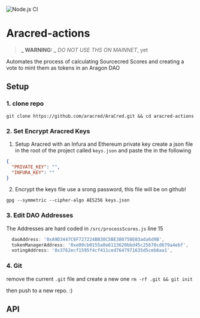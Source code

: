 ![Node.js CI](https://github.com/pythonpete32/aracred-actions/workflows/Node.js%20CI/badge.svg)

# Aracred-actions

> **_ WARNING: _** _DO NOT USE THS ON MAINNET_, yet

Automates the process of calculating Sourcecred Scores and creating a vote to mint them as tokens in an Aragon DAO

## Setup

### 1. clone repo

```
git clone https://github.com/aracred/AraCred.git && cd aracred-actions
```

### 2. Set Encrypt Aracred Keys

1. Setup Aracred with an Infura and Ethereum private key
   create a json file in the root of the project called `keys.json` and paste the in the following

```json
{
  "PRIVATE_KEY": "",
  "INFURA_KEY": ""
}
```

2. Encrypt the keys file
   use a srong password, this file will be on github!

```
gpg --symmetric --cipher-algo AES256 keys.json
```

### 3. Edit DAO Addresses

The Addresses are hard coded in `/src/processScores.js` line 15

```js
  daoAddress: '0xA9D3447C6F727224BB30C5BE380750E03ada6d9B',
  tokenManagerAddress: '0xe00cb0155a8e6113620bbd45c25678cd679a4ebf',
  votingAddress: '0x3762ecf1595f4cf411ced7647971635d5ceb6aa1',
```

### 4. Git

remove the current `.git` file and create a new one
`rm -rf .git && git init`

then push to a new repo. :)

## API
